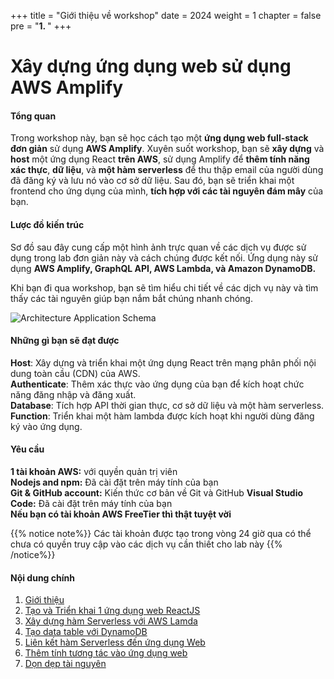 +++
title = "Giới thiệu về workshop"
date = 2024
weight = 1
chapter = false
pre = "<b>1. </b>"
+++

# Xây dựng ứng dụng web sử dụng AWS Amplify

#### Tổng quan

Trong workshop này, bạn sẽ học cách tạo một **ứng dụng web full-stack đơn giản** sử dụng **AWS Amplify**. Xuyên suốt workshop, bạn sẽ **xây dựng** và **host** một ứng dụng React **trên AWS**, sử dụng Amplify để **thêm tính năng xác thực**, **dữ liệu**, và **một hàm serverless** để thu thập email của người dùng đã đăng ký và lưu nó vào cơ sở dữ liệu. Sau đó, bạn sẽ triển khai một frontend cho ứng dụng của mình, **tích hợp với các tài nguyên đám mây** của bạn.

#### Lược đồ kiến trúc

Sơ đồ sau đây cung cấp một hình ảnh trực quan về các dịch vụ được sử dụng trong lab đơn giản này và cách chúng được kết nối. Ứng dụng này sử dụng **AWS Amplify, GraphQL API, AWS Lambda, và Amazon DynamoDB.**

Khi bạn đi qua workshop, bạn sẽ tìm hiểu chi tiết về các dịch vụ này và tìm thấy các tài nguyên giúp bạn nắm bắt chúng nhanh chóng.

![Architecture Application Schema](/images/workshop-setup/ArchitectureSystem.png?width=90pc)

#### Những gì bạn sẽ đạt được

**Host**: Xây dựng và triển khai một ứng dụng React trên mạng phân phối nội dung toàn cầu (CDN) của AWS.  
**Authenticate**: Thêm xác thực vào ứng dụng của bạn để kích hoạt chức năng đăng nhập và đăng xuất.  
**Database**: Tích hợp API thời gian thực, cơ sở dữ liệu và một hàm serverless.
**Function**: Triển khai một hàm lambda được kích hoạt khi người dùng đăng ký vào ứng dụng.

#### Yêu cầu

**1 tài khoản AWS:** với quyền quản trị viên  
**Nodejs and npm:** Đã cài đặt trên máy tính của bạn  
**Git & GitHub account:** Kiến thức cơ bản về Git và GitHub
**Visual Studio Code:** Đã cài đặt trên máy tính của bạn  
**Nếu bạn có tài khoản AWS FreeTier thì thật tuyệt vời**

{{% notice note%}}
Các tài khoản được tạo trong vòng 24 giờ qua có thể chưa có quyền truy cập vào các dịch vụ cần thiết cho lab này
{{% /notice%}}

#### Nội dung chính

1. [Giới thiệu](0-Introdution/)
2. [Tạo và Triển khai 1 ứng dụng web ReactJS](1-Create-A-Web-App/)
3. [Xây dựng hàm Serverless với AWS Lamda](2-Build-A-ServerlessFunction-Lamda/)
4. [Tạo data table với DynamoDB](3-Create-Data-Table/)
5. [Liên kết hàm Serverless đến ứng dụng Web](4-Link-ServerlessFunction-ToWebApp/)
6. [Thêm tính tương tác vào ứng dụng web](5-Add-Interactivity/)
7. [Dọn dẹp tài nguyên](6-CleanUp/)
 <!-- need to remove parenthesis for path in Hugo 0.88.1 for Windows-->
